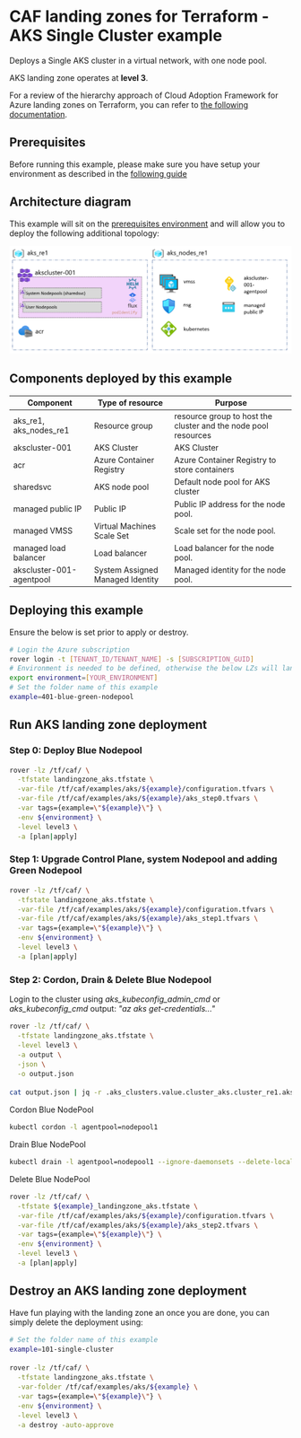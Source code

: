 # CAF landing zones for Terraform - AKS Single Cluster example

Deploys a Single AKS cluster in a virtual network, with one node pool.

AKS landing zone operates at **level 3**.

For a review of the hierarchy approach of Cloud Adoption Framework for Azure landing zones on Terraform, you can refer to [the following documentation](../../../../documentation/code_architecture/hierarchy.md).

## Prerequisites

Before running this example, please make sure you have setup your environment as described in the [following guide](../../readme.md)

## Architecture diagram

This example will sit on the [prerequisites environment](../../readme.md) and will allow you to deploy the following additional topology:

![solutions](../../../_pictures/examples/101-single-cluster.PNG)

## Components deployed by this example

| Component                | Type of resource                 | Purpose                                                        |
|--------------------------|----------------------------------|----------------------------------------------------------------|
| aks_re1, aks_nodes_re1   | Resource group                   | resource group to host the cluster and the node pool resources |
| akscluster-001           | AKS Cluster                      | AKS Cluster                                                    |
| acr                      | Azure Container Registry         | Azure Container Registry to store containers                   |
| sharedsvc                | AKS node pool                    | Default node pool for AKS cluster                              |
| managed public IP        | Public IP                        | Public IP address for the node pool.                           |
| managed VMSS             | Virtual Machines Scale Set       | Scale set for the node pool.                                   |
| managed load balancer    | Load balancer                    | Load balancer for the node pool.                               |
| akscluster-001-agentpool | System Assigned Managed Identity | Managed identity for the node pool.                            |

## Deploying this example

Ensure the below is set prior to apply or destroy.

```bash
# Login the Azure subscription
rover login -t [TENANT_ID/TENANT_NAME] -s [SUBSCRIPTION_GUID]
# Environment is needed to be defined, otherwise the below LZs will land into sandpit which someone else is working on
export environment=[YOUR_ENVIRONMENT]
# Set the folder name of this example
example=401-blue-green-nodepool

```

## Run AKS landing zone deployment

### Step 0: Deploy Blue Nodepool
```bash
rover -lz /tf/caf/ \
  -tfstate landingzone_aks.tfstate \
  -var-file /tf/caf/examples/aks/${example}/configuration.tfvars \
  -var-file /tf/caf/examples/aks/${example}/aks_step0.tfvars \
  -var tags={example=\"${example}\"} \
  -env ${environment} \
  -level level3 \
  -a [plan|apply]
```

### Step 1: Upgrade Control Plane, system Nodepool and adding Green Nodepool
```bash
rover -lz /tf/caf/ \
  -tfstate landingzone_aks.tfstate \
  -var-file /tf/caf/examples/aks/${example}/configuration.tfvars \
  -var-file /tf/caf/examples/aks/${example}/aks_step1.tfvars \
  -var tags={example=\"${example}\"} \
  -env ${environment} \
  -level level3 \
  -a [plan|apply]

```

### Step 2: Cordon, Drain & Delete Blue Nodepool
Login to the cluster using *aks_kubeconfig_admin_cmd* or *aks_kubeconfig_cmd* output: *"az aks get-credentials..."* 

```bash
rover -lz /tf/caf/ \
  -tfstate landingzone_aks.tfstate \
  -level level3 \
  -a output \
  -json \
  -o output.json
  
cat output.json | jq -r .aks_clusters.value.cluster_aks.cluster_re1.aks_kubeconfig_admin_cmd | bash
```

Cordon Blue NodePool

```bash
kubectl cordon -l agentpool=nodepool1
```

Drain Blue NodePool
```bash
kubectl drain -l agentpool=nodepool1 --ignore-daemonsets --delete-local-data
```

Delete Blue NodePool
```bash
rover -lz /tf/caf/ \
  -tfstate ${example}_landingzone_aks.tfstate \
  -var-file /tf/caf/examples/aks/${example}/configuration.tfvars \
  -var-file /tf/caf/examples/aks/${example}/aks_step2.tfvars \
  -var tags={example=\"${example}\"} \
  -env ${environment} \
  -level level3 \
  -a [plan|apply]
```

## Destroy an AKS landing zone deployment

Have fun playing with the landing zone an once you are done, you can simply delete the deployment using:

```bash
# Set the folder name of this example
example=101-single-cluster

rover -lz /tf/caf/ \
  -tfstate landingzone_aks.tfstate \
  -var-folder /tf/caf/examples/aks/${example} \
  -var tags={example=\"${example}\"} \
  -env ${environment} \
  -level level3 \
  -a destroy -auto-approve
```
